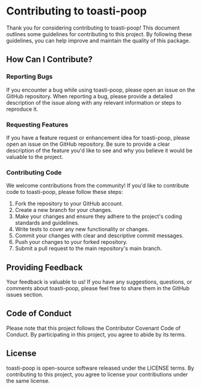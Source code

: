 # Contributing to toasti-poop

Thank you for considering contributing to toasti-poop! This document outlines some guidelines for contributing to this project. By following these guidelines, you can help improve and maintain the quality of this package.

## How Can I Contribute?

### Reporting Bugs

If you encounter a bug while using toasti-poop, please open an issue on the GitHub repository. When reporting a bug, please provide a detailed description of the issue along with any relevant information or steps to reproduce it.

### Requesting Features

If you have a feature request or enhancement idea for toasti-poop, please open an issue on the GitHub repository. Be sure to provide a clear description of the feature you'd like to see and why you believe it would be valuable to the project.

### Contributing Code

We welcome contributions from the community! If you'd like to contribute code to toasti-poop, please follow these steps:

1. Fork the repository to your GitHub account.
2. Create a new branch for your changes.
3. Make your changes and ensure they adhere to the project's coding standards and guidelines.
4. Write tests to cover any new functionality or changes.
5. Commit your changes with clear and descriptive commit messages.
6. Push your changes to your forked repository.
7. Submit a pull request to the main repository's main branch.

## Providing Feedback

Your feedback is valuable to us! If you have any suggestions, questions, or comments about toasti-poop, please feel free to share them in the GitHub issues section.

## Code of Conduct

Please note that this project follows the Contributor Covenant Code of Conduct. By participating in this project, you agree to abide by its terms.

## License

toasti-poop is open-source software released under the LICENSE terms. By contributing to this project, you agree to license your contributions under the same license.
